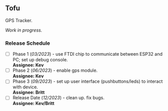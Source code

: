 ## Tofu  

GPS Tracker.  

*Work in progress.*  

### Release Schedule  
- [ ] Phase 1 (*03/2023*) - use FTDI chip to communicate between ESP32 and PC; set up debug console.  
**Assignee: Kev**  
- [ ] Phase 2 (*06/2023*) - enable gps module.  
**Assignee: Kev**  
- [ ] Phase 3 (*09/2023*) - set up user interface (pushbuttons/leds) to interact with device.  
**Assignee: Britt**  
- [ ] Release Date (*12/2023*) - clean up. fix bugs.  
**Assignee: Kev/Britt**  